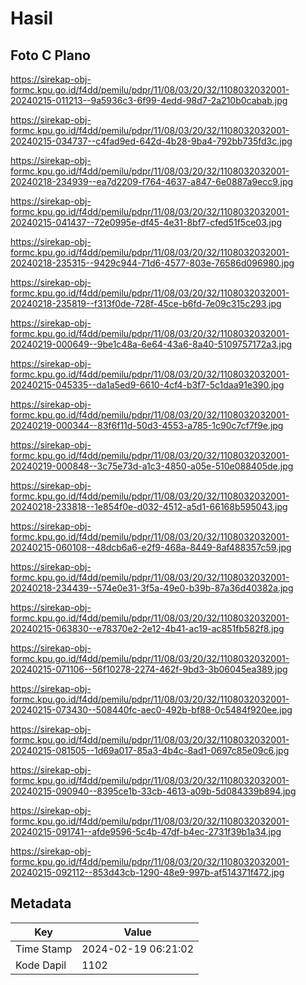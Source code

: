 # Hasil

## Foto C Plano

https://sirekap-obj-formc.kpu.go.id/f4dd/pemilu/pdpr/11/08/03/20/32/1108032032001-20240215-011213--9a5936c3-6f99-4edd-98d7-2a210b0cabab.jpg

https://sirekap-obj-formc.kpu.go.id/f4dd/pemilu/pdpr/11/08/03/20/32/1108032032001-20240215-034737--c4fad9ed-642d-4b28-9ba4-792bb735fd3c.jpg

https://sirekap-obj-formc.kpu.go.id/f4dd/pemilu/pdpr/11/08/03/20/32/1108032032001-20240218-234939--ea7d2209-f764-4637-a847-6e0887a9ecc9.jpg

https://sirekap-obj-formc.kpu.go.id/f4dd/pemilu/pdpr/11/08/03/20/32/1108032032001-20240215-041437--72e0995e-df45-4e31-8bf7-cfed51f5ce03.jpg

https://sirekap-obj-formc.kpu.go.id/f4dd/pemilu/pdpr/11/08/03/20/32/1108032032001-20240218-235315--9429c944-71d6-4577-803e-76586d096980.jpg

https://sirekap-obj-formc.kpu.go.id/f4dd/pemilu/pdpr/11/08/03/20/32/1108032032001-20240218-235819--f313f0de-728f-45ce-b6fd-7e09c315c293.jpg

https://sirekap-obj-formc.kpu.go.id/f4dd/pemilu/pdpr/11/08/03/20/32/1108032032001-20240219-000649--9be1c48a-6e64-43a6-8a40-5109757172a3.jpg

https://sirekap-obj-formc.kpu.go.id/f4dd/pemilu/pdpr/11/08/03/20/32/1108032032001-20240215-045335--da1a5ed9-6610-4cf4-b3f7-5c1daa91e390.jpg

https://sirekap-obj-formc.kpu.go.id/f4dd/pemilu/pdpr/11/08/03/20/32/1108032032001-20240219-000344--83f6f11d-50d3-4553-a785-1c90c7cf7f9e.jpg

https://sirekap-obj-formc.kpu.go.id/f4dd/pemilu/pdpr/11/08/03/20/32/1108032032001-20240219-000848--3c75e73d-a1c3-4850-a05e-510e088405de.jpg

https://sirekap-obj-formc.kpu.go.id/f4dd/pemilu/pdpr/11/08/03/20/32/1108032032001-20240218-233818--1e854f0e-d032-4512-a5d1-66168b595043.jpg

https://sirekap-obj-formc.kpu.go.id/f4dd/pemilu/pdpr/11/08/03/20/32/1108032032001-20240215-060108--48dcb6a6-e2f9-468a-8449-8af488357c59.jpg

https://sirekap-obj-formc.kpu.go.id/f4dd/pemilu/pdpr/11/08/03/20/32/1108032032001-20240218-234439--574e0e31-3f5a-49e0-b39b-87a36d40382a.jpg

https://sirekap-obj-formc.kpu.go.id/f4dd/pemilu/pdpr/11/08/03/20/32/1108032032001-20240215-063830--e78370e2-2e12-4b41-ac19-ac851fb582f8.jpg

https://sirekap-obj-formc.kpu.go.id/f4dd/pemilu/pdpr/11/08/03/20/32/1108032032001-20240215-071106--56f10278-2274-462f-9bd3-3b06045ea389.jpg

https://sirekap-obj-formc.kpu.go.id/f4dd/pemilu/pdpr/11/08/03/20/32/1108032032001-20240215-073430--508440fc-aec0-492b-bf88-0c5484f920ee.jpg

https://sirekap-obj-formc.kpu.go.id/f4dd/pemilu/pdpr/11/08/03/20/32/1108032032001-20240215-081505--1d69a017-85a3-4b4c-8ad1-0697c85e09c6.jpg

https://sirekap-obj-formc.kpu.go.id/f4dd/pemilu/pdpr/11/08/03/20/32/1108032032001-20240215-090940--8395ce1b-33cb-4613-a09b-5d084339b894.jpg

https://sirekap-obj-formc.kpu.go.id/f4dd/pemilu/pdpr/11/08/03/20/32/1108032032001-20240215-091741--afde9596-5c4b-47df-b4ec-2731f39b1a34.jpg

https://sirekap-obj-formc.kpu.go.id/f4dd/pemilu/pdpr/11/08/03/20/32/1108032032001-20240215-092112--853d43cb-1290-48e9-997b-af514371f472.jpg


## Metadata

| Key        | Value               |
| ---------- | ------------------- |
| Time Stamp | 2024-02-19 06:21:02 |
| Kode Dapil | 1102                |



